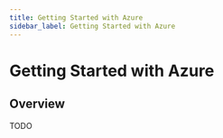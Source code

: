 ```yaml
---
title: Getting Started with Azure
sidebar_label: Getting Started with Azure
---
```

# Getting Started with Azure

## Overview

TODO